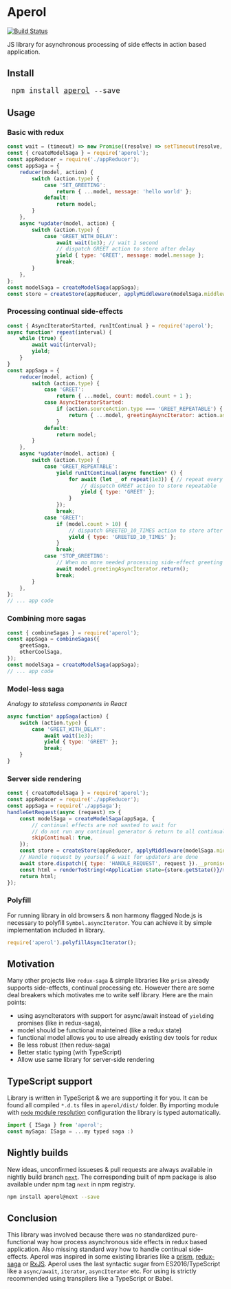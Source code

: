 # Aperol

[![Build Status](https://travis-ci.org/misak113/aperol.svg?branch=master)](https://travis-ci.org/misak113/aperol)

JS library for asynchronous processing of side effects in action based application.

## Install
<big><pre>
npm install [aperol](https://www.npmjs.com/package/aperol) --save
</pre></big>


## Usage
### Basic with redux

```js
const wait = (timeout) => new Promise((resolve) => setTimeout(resolve, timeout));
const { createModelSaga } = require('aperol');
const appReducer = require('./appReducer');
const appSaga = {
	reducer(model, action) {
		switch (action.type) {
			case 'SET_GREETING':
				return { ...model, message: 'hello world' };
			default:
				return model;
		}
	},
	async *updater(model, action) {
		switch (action.type) {
			case 'GREET_WITH_DELAY':
				await wait(1e3); // wait 1 second
				// dispatch GREET action to store after delay
				yield { type: 'GREET', message: model.message };
				break;
		}
	},
};
const modelSaga = createModelSaga(appSaga);
const store = createStore(appReducer, applyMiddleware(modelSaga.middleware));
```


### Processing continual side-effects

```js
const { AsyncIteratorStarted, runItContinual } = require('aperol');
async function* repeat(interval) {
	while (true) {
		await wait(interval);
		yield;
	}
}
const appSaga = {
	reducer(model, action) {
		switch (action.type) {
			case 'GREET':
				return { ...model, count: model.count + 1 };
			case AsyncIteratorStarted:
				if (action.sourceAction.type === 'GREET_REPEATABLE') {
					return { ...model, greetingAsyncIterator: action.asyncIterator };
				}
			default:
				return model;
		}
	},
	async *updater(model, action) {
		switch (action.type) {
			case 'GREET_REPEATABLE':
				yield runItContinual(async function* () {
					for await (let _ of repeat(1e3)) { // repeat every 1 second
						// dispatch GREET action to store repeatable
						yield { type: 'GREET' };
					}
				});
				break;
			case 'GREET':
				if (model.count > 10) {
					// dispatch GREETED_10_TIMES action to store after every 10th greeting
					yield { type: 'GREETED_10_TIMES' };
				}
				break;
			case 'STOP_GREETING':
				// When no more needed processing side-effect greeting
				await model.greetingAsyncIterator.return();
				break;
		}
	},
};
// ... app code
```


### Combining more sagas

```js
const { combineSagas } = require('aperol');
const appSaga = combineSagas({
	greetSaga,
	otherCoolSaga,
});
const modelSaga = createModelSaga(appSaga);
// ... app code
```


### Model-less saga
*Analogy to stateless components in React*
```js
async function* appSaga(action) {
	switch (action.type) {
		case 'GREET_WITH_DELAY':
			await wait(1e3);
			yield { type: 'GREET' };
			break;
	}
}
```

### Server side rendering

```jsx
const { createModelSaga } = require('aperol');
const appReducer = require('./appReducer');
const appSaga = require('./appSaga');
handleGetRequest(async (request) => {
	const modelSaga = createModelSaga(appSaga, {
		// continual effects are not wanted to wait for
		// do not run any continual generator & return to all continual async iterators
		skipContinual: true,
	});
	const store = createStore(appReducer, applyMiddleware(modelSaga.middleware));
	// Handle request by yourself & wait for updaters are done
	await store.dispatch({ type: 'HANDLE_REQUEST', request }).__promise;
	const html = renderToString(<Application state={store.getState()}/>);
	return html;
});
```

### Polyfill
For running library in old browsers & non harmony flagged Node.js is necessary to polyfill `Symbol.asyncIterator`. You can achieve it by simple implementation included in library.
```js
require('aperol').polyfillAsyncIterator();
```


## Motivation
Many other projects like `redux-saga` & simple libraries like `prism` already supports side-effects, continual processing etc.
However there are some deal breakers which motivates me to write self library. Here are the main points:
- using asyncIterators with support for async/await instead of `yield`ing promises (like in redux-saga),
- model should be functional mainteined (like a redux state)
- functional model allows you to use already existing dev tools for redux
- Be less robust (then redux-saga)
- Better static typing (with TypeScript)
- Allow use same library for server-side rendering


## TypeScript support
Library is written in TypeScript & we are supporting it for you. It can be found all compiled `*.d.ts` files in `aperol/dist/` folder. By importing module with [`node` module resolution](https://www.typescriptlang.org/docs/handbook/module-resolution.html#node) configuration the library is typed automatically.
```ts
import { ISaga } from 'aperol';
const mySaga: ISaga = ...my typed saga :)
```

## Nightly builds
New ideas, unconfirmed issueses & pull requests are always available in nightly build branch [`next`](https://github.com/misak113/aperol/tree/next). The corresponding built of npm package is also available under npm tag `next` in npm registry.
```sh
npm install aperol@next --save
```

## Conclusion
This library was involved because there was no standardized pure-functional way how process asynchronous side effects in redux based application.
Also missing standard way how to handle continual side-effects.
Aperol was inspired in some existing libraries like a [prism](https://github.com/salsita/prism), [redux-saga](https://github.com/redux-saga/redux-saga) or [RxJS](https://github.com/Reactive-Extensions/RxJS).
Aperol uses the last syntactic sugar from ES2016/TypeScript like a `async/await`, `iterator`, `asyncIterator` etc. For using is strictly recommended using transpilers like a TypeScript or Babel.
